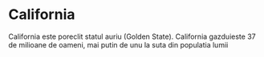 # California

California este poreclit statul auriu (Golden State). California gazduieste 37
de milioane de oameni, mai putin de unu la suta din populatia lumii
